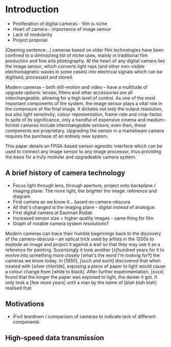 # Introduction

- Proliferation of digital cameras - film is niche
- Heart of camera - importance of image sensor
- Lack of modularity
- Project proposal

[Opening sentence...] cameras based on older film technologies have been confined to a diminishing list of niche uses, mainly in traditional film production and fine arts photography. At the heart of any digital camera lies the image sensor, which converts light rays (and other non-visible electromagnetic waves in some cases) into electrical signals which can be digitised, processed and stored. 

Modern cameras – both still-motion and video – have a multitude of upgrade options: lenses, filters and other accessories are all interchangeable, allowing for a high level of control. As one of the most important components of the system, the image sensor plays a vital role in the composure of the final image. It dictates not only the output resolution, but also light sensitivity, colour representation, frame-rate and crop-factor. In spite of its significance, only a handful of expensive cinema and medium-format cameras include interchangeable sensors; even then, these components are proprietary. Upgrading the sensor in a mainstream camera requires the purchase of an entirely new system.

This paper details an FPGA-based sensor-agnostic interface which can be used to connect any image sensor to any image processor, thus providing the basis for a truly modular and upgradeable camera system.

## A brief history of camera technology

- Focus light through lens, through aperture, project onto backplane / imaging plane. The more light, the brighter the image. reference and diagram.
- First camera as we know it... based on camera-obscura
- All that's changed is the imaging plane - digital instead of analogue.
- First digital camera at Eastman Kodak 
- Increased sensor size = higher quality images - same thing for film
- Graph of notable camera system resolutions?

Modern cameras can trace their humble beginnings back to the discovery of the camera-obscura – an optical trick used by artists in the 1200s to explode an image and project it against a wall so that they may use it as a reference for painting. Surprisingly it took another [x]hundred years for it to evolve into something more closely [what's the word I'm looking for?] the cameras we know today. In [1850], [such and such] discovered that when treated with [silver chloride], exposing a piece of paper to light would cause a colour change from [white to black]. After further experimentation, [xxxx] found that the longer the paper was exposed to light, the darker it got. It only took a [few more years] until a man by the name of [blah blah blah] realised that 

## Motivations

- iFixit teardown / comparison of cameras to indicate lack of different components

## High-speed data transmission

## 
